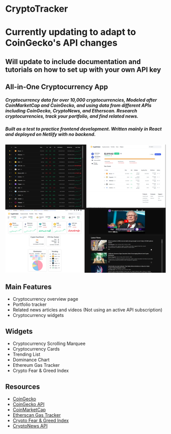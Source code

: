 # CryptoTracker
# Currently updating to adapt to CoinGecko's API changes
## Will update to include documentation and tutorials on how to set up with your own API key

## All-in-One Cryptocurrency App
##### Cryptocurrency data for over 10,000 cryptocurrencies, Modeled after CoinMarketCap and CoinGecko, and using data from different APIs including CoinGecko, CryptoNews, and Etherscan. Research cryptocurrencies, track your portfolio, and find related news.
##### Built as a test to practice frontend development. Written mainly in React and deployed on Netlify with no backend.

![Example image](./src/assets/images/example.png)

## Main Features
- Cryptocurrency overview page
- Portfolio tracker
- Related news articles and videos (Not using an active API subscription)
- Cryptocurrency widgets

## Widgets
- Cryptocurrency Scrolling Marquee
- Cryptocurrency Cards
- Trending List
- Dominance Chart
- Ethereum Gas Tracker
- Crypto Fear & Greed Index

## Resources
- [CoinGecko](https://www.coingecko.com/)
- [CoinGecko API](https://www.coingecko.com/api/documentations/v3)
- [CoinMarketCap](https://coinmarketcap.com/)
- [Etherscan Gas Tracker](https://docs.etherscan.io/api-endpoints/gas-tracker)
- [Crypto Fear & Greed Index](https://alternative.me/crypto/fear-and-greed-index/)
- [CryptoNews API](https://cryptonews-api.com/)
